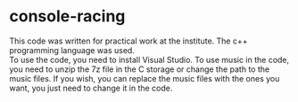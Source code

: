 # console-racing
This code was written for practical work at the institute. The c++ programming language was used.  
To use the code, you need to install Visual Studio.
To use music in the code, you need to unzip the 7z file in the C storage or change the path to the music files.
If you wish, you can replace the music files with the ones you want, you just need to change it in the code.

